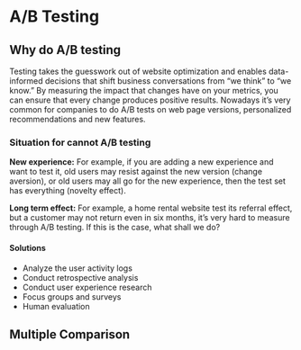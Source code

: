 # A/B Testing

## Why do A/B testing

Testing takes the guesswork out of website optimization and enables data-informed decisions that shift business conversations from “we think” to “we know.” By measuring the impact that changes have on your metrics, you can ensure that every change produces positive results. Nowadays it’s very common for companies to do A/B tests on web page versions, personalized recommendations and new features.

### Situation for cannot A/B testing

**New experience:** For example, if you are adding a new experience and want to test it, old users may resist against the new version (change aversion), or old users may all go for the new experience, then the test set has everything (novelty effect).

**Long term effect:** For example, a home rental website test its referral effect, but a customer may not return even in six months, it’s very hard to measure through A/B testing. If this is the case, what shall we do?

#### Solutions

- Analyze the user activity logs
- Conduct retrospective analysis
- Conduct user experience research
- Focus groups and surveys
- Human evaluation

## Multiple Comparison

